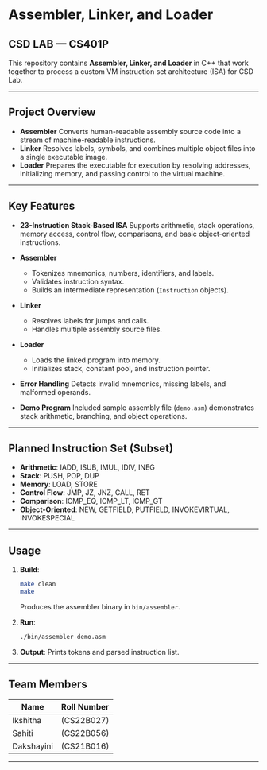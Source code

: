 
# Assembler, Linker, and Loader 
## CSD LAB — CS401P
This repository contains **Assembler, Linker, and Loader** in C++ that work together to process a custom VM instruction set architecture (ISA) for CSD Lab.

---

## Project Overview


* **Assembler**
  Converts human-readable assembly source code into a stream of machine-readable instructions.
* **Linker**
  Resolves labels, symbols, and combines multiple object files into a single executable image.
* **Loader**
  Prepares the executable for execution by resolving addresses, initializing memory, and passing control to the virtual machine.


---

## Key Features

* **23-Instruction Stack-Based ISA**
  Supports arithmetic, stack operations, memory access, control flow, comparisons, and basic object-oriented instructions.
* **Assembler**

  * Tokenizes mnemonics, numbers, identifiers, and labels.
  * Validates instruction syntax.
  * Builds an intermediate representation (`Instruction` objects).
* **Linker**

  * Resolves labels for jumps and calls.
  * Handles multiple assembly source files.
* **Loader**

  * Loads the linked program into memory.
  * Initializes stack, constant pool, and instruction pointer.
* **Error Handling**
  Detects invalid mnemonics, missing labels, and malformed operands.
* **Demo Program**
  Included sample assembly file (`demo.asm`) demonstrates stack arithmetic, branching, and object operations.

---



## Planned Instruction Set (Subset)

* **Arithmetic**: IADD, ISUB, IMUL, IDIV, INEG
* **Stack**: PUSH, POP, DUP
* **Memory**: LOAD, STORE
* **Control Flow**: JMP, JZ, JNZ, CALL, RET
* **Comparison**: ICMP\_EQ, ICMP\_LT, ICMP\_GT
* **Object-Oriented**: NEW, GETFIELD, PUTFIELD, INVOKEVIRTUAL, INVOKESPECIAL

---

## Usage

1. **Build**:

   ```bash
   make clean
   make
   ```

   Produces the assembler binary in `bin/assembler`.

2. **Run**:

   ```bash
   ./bin/assembler demo.asm
   ```

3. **Output**:
   Prints tokens and parsed instruction list.

---

## Team Members

| Name       | Roll Number |
| ---------- | ----------- |
| Ikshitha | (CS22B027)  |
| Sahiti | (CS22B056)  |
| Dakshayini | (CS21B016)  |


---


